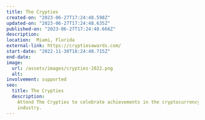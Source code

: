 ```yaml
---
title: The Crypties
created-on: "2023-06-27T17:24:48.598Z"
updated-on: "2023-06-27T17:24:48.635Z"
published-on: "2023-06-27T17:24:48.666Z"
description:
location:  Miami, Florida
external-link: https://cryptiesawards.com/
start-date: "2022-11-30T18:24:48.715Z"
end-date:
image:
  url: /assets/images/crypties-2022.png
  alt:
involvement: supported
seo:
  title: The Crypties
  description:
    Attend The Crypties to celebrate achievements in the cryptocurrency
    industry.
---
```

